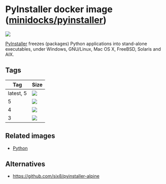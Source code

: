 PyInstaller docker image ([minidocks/pyinstaller](https://hub.docker.com/r/minidocks/pyinstaller))
==================================================================================================

![](https://www.pyinstaller.org/_images/pyinstaller-draft1c-header-trans.png)

[PyInstaller](https://www.pyinstaller.org/) freezes (packages) Python
applications into stand-alone executables, under Windows, GNU/Linux, Mac OS X,
FreeBSD, Solaris and AIX.

Tags
----

| Tag       | Size                                                                                                                |
|-----------|---------------------------------------------------------------------------------------------------------------------|
| latest, 5 | ![](https://img.shields.io/docker/image-size/minidocks/pyinstaller/latest?style=flat-square&logo=docker&label=size) |
| 5         | ![](https://img.shields.io/docker/image-size/minidocks/pyinstaller/5?style=flat-square&logo=docker&label=size)      |
| 4         | ![](https://img.shields.io/docker/image-size/minidocks/pyinstaller/4?style=flat-square&logo=docker&label=size)      |
| 3         | ![](https://img.shields.io/docker/image-size/minidocks/pyinstaller/3?style=flat-square&logo=docker&label=size)      |

Related images
--------------

-   [Python](https://github.com/minidocks/python)

Alternatives
------------

-   https://github.com/six8/pyinstaller-alpine
